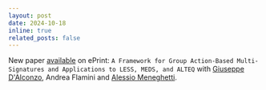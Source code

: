 ```yaml
---
layout: post
date: 2024-10-18
inline: true
related_posts: false
---
```


New paper [available](https://eprint.iacr.org/2024/1691) on ePrint: `A Framework for Group Action-Based Multi-Signatures and Applications to LESS, MEDS, and ALTEQ` with [Giuseppe D'Alconzo](https://sites.google.com/view/gdalconzo/home), Andrea Flamini  and [Alessio Meneghetti](https://sites.google.com/view/alessiomeneghetti/).
